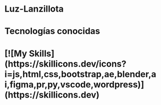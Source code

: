 # Luz-Lanzillota
<h1>Tecnologías conocidas<h1/>
[![My Skills](https://skillicons.dev/icons?i=js,html,css,bootstrap,ae,blender,ai,figma,pr,py,vscode,wordpress)](https://skillicons.dev)
